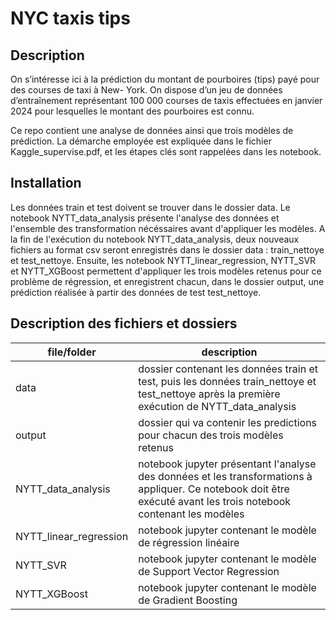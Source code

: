 # NYC taxis tips

## Description

On s’intéresse ici à la prédiction du montant de pourboires (tips) payé pour des courses de taxi à New-
York. On dispose d’un jeu de données d’entraînement représentant 100 000 courses de taxis effectuées en
janvier 2024 pour lesquelles le montant des pourboires est connu.

Ce repo contient une analyse de données ainsi que trois modèles de prédiction. La démarche employée est expliquée dans le fichier Kaggle_supervise.pdf, et les étapes clés sont rappelées dans les notebook.

## Installation

Les données train et test doivent se trouver dans le dossier data. Le notebook NYTT_data_analysis présente l'analyse des données et l'ensemble des transformation nécéssaires avant d'appliquer les modèles. A la fin de l'exécution du notebook NYTT_data_analysis, deux nouveaux fichiers au format csv seront enregistrés dans le dossier data : train_nettoye et test_nettoye. 
Ensuite, les notebook NYTT_linear_regression, NYTT_SVR et NYTT_XGBoost permettent d'appliquer les trois modèles retenus pour ce problème de régression, et enregistrent chacun, dans le dossier output, une prédiction réalisée à partir des données de test test_nettoye.

## Description des fichiers et dossiers

| file/folder | description |
|-----------|-----------|
| data  | dossier contenant les données train et test, puis les données train_nettoye et test_nettoye après la première exécution de NYTT_data_analysis |
| output | dossier qui va contenir les predictions pour chacun des trois modèles retenus|
| NYTT_data_analysis | notebook jupyter présentant l'analyse des données et les transformations à appliquer. Ce notebook doit être exécuté avant les trois notebook contenant les modèles |
| NYTT_linear_regression | notebook jupyter contenant le modèle de régression linéaire |
| NYTT_SVR | notebook jupyter contenant le modèle de Support Vector Regression |
| NYTT_XGBoost | notebook jupyter contenant le modèle de Gradient Boosting |


